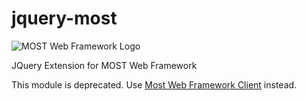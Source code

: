 # jquery-most

![MOST Web Framework Logo](https://www.themost.io/assets/images/most_logo_sw_240.png)

JQuery Extension for MOST Web Framework

This module is deprecated. Use [Most Web Framework Client](https://github.com/kbarbounakis/most-client) instead.
